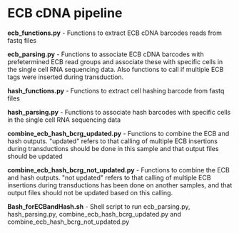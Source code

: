 # ECB cDNA pipeline

**ecb_functions.py** - Functions to extract ECB cDNA barcodes reads from fastq files

**ecb_parsing.py** - Functions to associate ECB cDNA barcodes with prefetermined ECB read groups and associate these with specific cells in the single cell RNA sequencing data. Also functions to call if multiple ECB tags were inserted during transduction.

**hash_functions.py** - Functions to extract cell hashing barcode from fastq files

**hash_parsing.py** - Functions to associate hash barcodes with specific cells in the single cell RNA sequencing data

**combine_ecb_hash_bcrg_updated.py** - Functions to combine the ECB and hash outputs. "updated" refers to that calling of multiple ECB insertions during transductions should be done in this sample and that output files should be updated

**combine_ecb_hash_bcrg_not_updated.py** - Functions to combine the ECB and hash outputs. "not updated" refers to that calling of multiple ECB insertions during transductions has been done on another samples, and that output files should not be updated based on this calling.

**Bash_forECBandHash.sh** - Shell script to run ecb_parsing.py, hash_parsing.py, combine_ecb_hash_bcrg_updated.py and combine_ecb_hash_bcrg_not_updated.py
